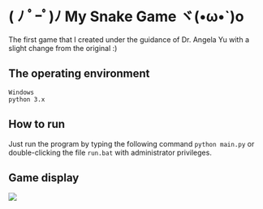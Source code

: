 # ( ﾉ ﾟｰﾟ)ﾉ My Snake Game ヾ(•ω•`)o
The first game that I created under the guidance of Dr. Angela Yu with a slight change from the original :)


## The operating environment

```
Windows
python 3.x
```

## How to run

Just run the program by typing the following command `python main.py` or double-clicking the file `run.bat` with administrator privileges.

## Game display
![](https://raw.githubusercontent.com/kr4zym3nvn/my-first-game-snake/master/img/gameplay.gif)

